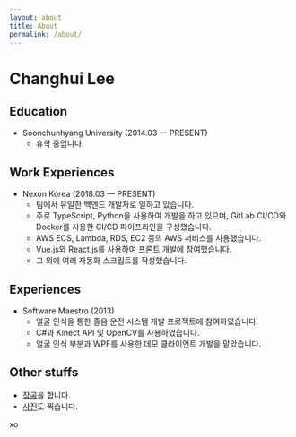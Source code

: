 ```yaml
---
layout: about
title: About
permalink: /about/
---
```


# Changhui Lee


## Education
- Soonchunhyang University (2014.03 — PRESENT)
  + 휴학 중입니다.

## Work Experiences
- Nexon Korea (2018.03 — PRESENT)
  + 팀에서 유일한 백엔드 개발자로 일하고 있습니다.
  + 주로 TypeScript, Python을 사용하여 개발을 하고 있으며, GitLab CI/CD와 Docker를 사용한 CI/CD 파이프라인을 구성했습니다.
  + AWS ECS, Lambda, RDS, EC2 등의 AWS 서비스를 사용했습니다.
  + Vue.js와 React.js를 사용하여 프론트 개발에 참여했습니다.
  + 그 외에 여러 자동화 스크립트를 작성했습니다.


## Experiences
- Software Maestro (2013)
  + 얼굴 인식을 통한 졸음 운전 시스템 개발 프로젝트에 참여하였습니다.
  + C#과 Kinect API 및 OpenCV를 사용하였습니다.
  + 얼굴 인식 부분과 WPF를 사용한 데모 클라이언트 개발을 맡았습니다.

## Other stuffs
- [작곡](https://soundcloud.com/hughinca)을 합니다.
- [사진](https://instagram.com/blureffect)도 찍습니다.

xo
